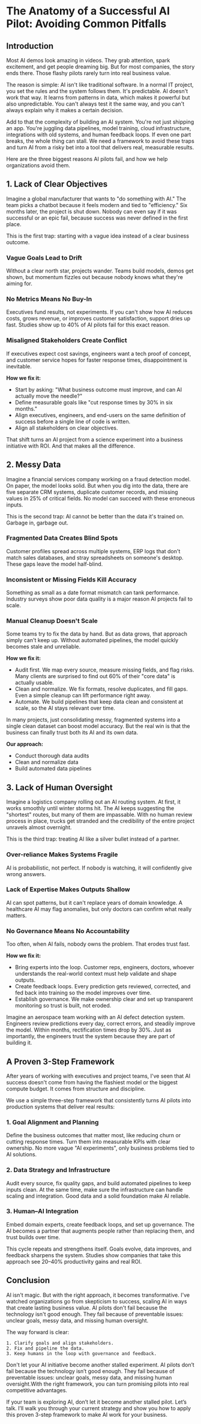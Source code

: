 # The Anatomy of a Successful AI Pilot: Avoiding Common Pitfalls

## Introduction

Most AI demos look amazing in videos. They grab attention, spark excitement, and get people dreaming big. But for most companies, the story ends there. Those flashy pilots rarely turn into real business value.

The reason is simple: AI isn't like traditional software. In a normal IT project, you set the rules and the system follows them. It's predictable. AI doesn't work that way. It learns from patterns in data, which makes it powerful but also unpredictable. You can't always test it the same way, and you can't always explain why it makes a certain decision.

Add to that the complexity of building an AI system. You're not just shipping an app. You're juggling data pipelines, model training, cloud infrastructure, integrations with old systems, and human feedback loops. If even one part breaks, the whole thing can stall. We need a framework to avoid these traps and turn AI from a risky bet into a tool that delivers real, measurable results.

Here are the three biggest reasons AI pilots fail, and how we help organizations avoid them.

## 1. Lack of Clear Objectives

Imagine a global manufacturer that wants to "do something with AI." The team picks a chatbot because it feels modern and tied to "efficiency." Six months later, the project is shut down. Nobody can even say if it was successful or an epic fail, because success was never defined in the first place.

This is the first trap: starting with a vague idea instead of a clear business outcome.

### Vague Goals Lead to Drift
Without a clear north star, projects wander. Teams build models, demos get shown, but momentum fizzles out because nobody knows what they're aiming for.

### No Metrics Means No Buy-In
Executives fund results, not experiments. If you can't show how AI reduces costs, grows revenue, or improves customer satisfaction, support dries up fast. Studies show up to 40% of AI pilots fail for this exact reason.

### Misaligned Stakeholders Create Conflict
If executives expect cost savings, engineers want a tech proof of concept, and customer service hopes for faster response times, disappointment is inevitable.

**How we fix it:**
- Start by asking: "What business outcome must improve, and can AI actually move the needle?"
- Define measurable goals like "cut response times by 30% in six months."
- Align executives, engineers, and end-users on the same definition of success before a single line of code is written.
- Align all stakeholders on clear objectives.

That shift turns an AI project from a science experiment into a business initiative with ROI. And that makes all the difference.


## 2. Messy Data

Imagine a financial services company working on a fraud detection model. On paper, the model looks solid. But when you dig into the data, there are five separate CRM systems, duplicate customer records, and missing values in 25% of critical fields. No model can succeed with these erroneous inputs.

This is the second trap: AI cannot be better than the data it's trained on. Garbage in, garbage out.

### Fragmented Data Creates Blind Spots
Customer profiles spread across multiple systems, ERP logs that don't match sales databases, and stray spreadsheets on someone's desktop. These gaps leave the model half-blind.

### Inconsistent or Missing Fields Kill Accuracy
Something as small as a date format mismatch can tank performance. Industry surveys show poor data quality is a major reason AI projects fail to scale.

### Manual Cleanup Doesn't Scale
Some teams try to fix the data by hand. But as data grows, that approach simply can't keep up. Without automated pipelines, the model quickly becomes stale and unreliable.

**How we fix it:**
- Audit first. We map every source, measure missing fields, and flag risks. Many clients are surprised to find out 60% of their "core data" is actually usable.
- Clean and normalize. We fix formats, resolve duplicates, and fill gaps. Even a simple cleanup can lift performance right away.
- Automate. We build pipelines that keep data clean and consistent at scale, so the AI stays relevant over time.

In many projects, just consolidating messy, fragmented systems into a single clean dataset can boost model accuracy. But the real win is that the business can finally trust both its AI and its own data.

**Our approach:**
- Conduct thorough data audits
- Clean and normalize data
- Build automated data pipelines

## 3. Lack of Human Oversight

Imagine a logistics company rolling out an AI routing system. At first, it works smoothly until winter storms hit. The AI keeps suggesting the "shortest" routes, but many of them are impassable. With no human review process in place, trucks get stranded and the credibility of the entire project unravels almost overnight.

This is the third trap: treating AI like a silver bullet instead of a partner.

### Over-reliance Makes Systems Fragile
AI is probabilistic, not perfect. If nobody is watching, it will confidently give wrong answers.

### Lack of Expertise Makes Outputs Shallow
AI can spot patterns, but it can't replace years of domain knowledge. A healthcare AI may flag anomalies, but only doctors can confirm what really matters.

### No Governance Means No Accountability
Too often, when AI fails, nobody owns the problem. That erodes trust fast.

**How we fix it:**
- Bring experts into the loop. Customer reps, engineers, doctors, whoever understands the real-world context must help validate and shape outputs.
- Create feedback loops. Every prediction gets reviewed, corrected, and fed back into training so the model improves over time.
- Establish governance. We make ownership clear and set up transparent monitoring so trust is built, not eroded.

Imagine an aerospace team working with an AI defect detection system. Engineers review predictions every day, correct errors, and steadily improve the model. Within months, rectification times drop by 30%. Just as importantly, the engineers trust the system because they are part of building it.

## A Proven 3-Step Framework

After years of working with executives and project teams, I've seen that AI success doesn't come from having the flashiest model or the biggest compute budget. It comes from structure and discipline.

We use a simple three-step framework that consistently turns AI pilots into production systems that deliver real results:

### 1. Goal Alignment and Planning
Define the business outcomes that matter most, like reducing churn or cutting response times. Turn them into measurable KPIs with clear ownership. No more vague "AI experiments", only business problems tied to AI solutions.

### 2. Data Strategy and Infrastructure
Audit every source, fix quality gaps, and build automated pipelines to keep inputs clean. At the same time, make sure the infrastructure can handle scaling and integration. Good data and a solid foundation make AI reliable.

### 3. Human–AI Integration
Embed domain experts, create feedback loops, and set up governance. The AI becomes a partner that augments people rather than replacing them, and trust builds over time.

This cycle repeats and strengthens itself. Goals evolve, data improves, and feedback sharpens the system. Studies show companies that take this approach see 20–40% productivity gains and real ROI.

## Conclusion

AI isn't magic. But with the right approach, it becomes transformative. I've watched organizations go from skepticism to success, scaling AI in ways that create lasting business value. AI pilots don't fail because the technology isn't good enough. They fail because of preventable issues: unclear goals, messy data, and missing human oversight.

The way forward is clear:

    1. Clarify goals and align stakeholders.
    2. Fix and pipeline the data.
    3. Keep humans in the loop with governance and feedback.


Don't let your AI initiative become another stalled experiment. AI pilots don’t fail because the technology isn’t good enough. They fail because of preventable issues: unclear goals, messy data, and missing human oversight.With the right framework, you can turn promising pilots into real competitive advantages.

If your team is exploring AI, don’t let it become another stalled pilot. Let’s talk. I’ll walk you through your current strategy and show you how to apply this proven 3-step framework to make AI work for your business.